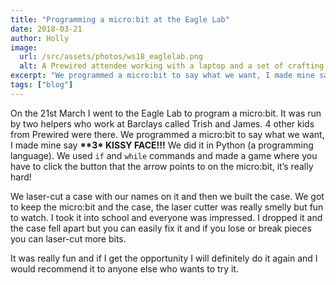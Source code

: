 ```yaml
---
title: "Programming a micro:bit at the Eagle Lab"
date: 2018-03-21
author: Holly
image:
  url: /src/assets/photos/ws18_eaglelab.png
  alt: A Prewired attendee working with a laptop and a set of crafting materials
excerpt: "We programmed a micro:bit to say what we want, I made mine say ***3* KISSY FACE!!!**"
tags: ["blog"]
---
```


On the 21st March I went to the Eagle Lab to program a micro:bit. It was run by two helpers who work at Barclays called Trish and James. 4 other kids from Prewired were there. We programmed a micro:bit to say what we want, I made mine say **\*\*3\* KISSY FACE!!!** We did it in Python (a programming language). We used `if` and `while` commands and made a game where you have to click the button that the arrow points to on the micro:bit, it’s really hard!

We laser-cut a case with our names on it and then we built the case. We got to keep the micro:bit and the case, the laser cutter was really smelly but fun to watch. I took it into school and everyone was impressed. I dropped it and the case fell apart but you can easily fix it and if you lose or break pieces you can laser-cut more bits.

It was really fun and if I get the opportunity I will definitely do it again and I would recommend it to anyone else who wants to try it.
